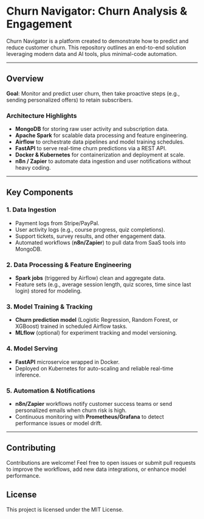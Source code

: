# Churn Navigator: Churn Analysis & Engagement

Churn Navigator is a platform created to demonstrate how to predict and reduce customer churn. This repository outlines an end-to-end solution leveraging modern data and AI tools, plus minimal-code automation.

---

## Overview

**Goal**: Monitor and predict user churn, then take proactive steps (e.g., sending personalized offers) to retain subscribers.

### Architecture Highlights

- **MongoDB** for storing raw user activity and subscription data.  
- **Apache Spark** for scalable data processing and feature engineering.  
- **Airflow** to orchestrate data pipelines and model training schedules.  
- **FastAPI** to serve real-time churn predictions via a REST API.  
- **Docker & Kubernetes** for containerization and deployment at scale.  
- **n8n / Zapier** to automate data ingestion and user notifications without heavy coding.

---

## Key Components

### 1. Data Ingestion
- Payment logs from Stripe/PayPal.  
- User activity logs (e.g., course progress, quiz completions).  
- Support tickets, survey results, and other engagement data.  
- Automated workflows (**n8n/Zapier**) to pull data from SaaS tools into MongoDB.

### 2. Data Processing & Feature Engineering
- **Spark jobs** (triggered by Airflow) clean and aggregate data.  
- Feature sets (e.g., average session length, quiz scores, time since last login) stored for modeling.

### 3. Model Training & Tracking
- **Churn prediction model** (Logistic Regression, Random Forest, or XGBoost) trained in scheduled Airflow tasks.  
- **MLflow** (optional) for experiment tracking and model versioning.

### 4. Model Serving
- **FastAPI** microservice wrapped in Docker.  
- Deployed on Kubernetes for auto-scaling and reliable real-time inference.

### 5. Automation & Notifications
- **n8n/Zapier** workflows notify customer success teams or send personalized emails when churn risk is high.  
- Continuous monitoring with **Prometheus/Grafana** to detect performance issues or model drift.

---

## Contributing
Contributions are welcome! Feel free to open issues or submit pull requests to improve the workflows, add new data integrations, or enhance model performance.

## License
This project is licensed under the MIT License.


